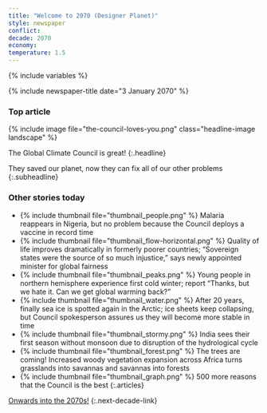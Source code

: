 ```yaml
---
title: "Welcome to 2070 (Designer Planet)"
style: newspaper
conflict: 
decade: 2070
economy: 
temperature: 1.5
---
```


{% include variables %}

{% include newspaper-title date="3 January 2070" %}

### Top article

{% include image file="the-council-loves-you.png" class="headline-image landscape" %}

The Global Climate Council is great!
{:.headline}

They saved our planet, now they can fix all of our other problems
{:.subheadline}

### Other stories today

- {% include thumbnail file="thumbnail_people.png" %} Malaria reappears in Nigeria, but no problem because the Council deploys a vaccine in record time
- {% include thumbnail file="thumbnail_flow-horizontal.png" %} Quality of life improves dramatically in formerly poorer countries; “Sovereign states were the source of so much injustice,” says newly appointed minister for global fairness
- {% include thumbnail file="thumbnail_peaks.png" %} Young people in northern hemisphere experience first cold winter; report “Thanks, but we hate it. Can we get global warming back?”
- {% include thumbnail file="thumbnail_water.png" %} After 20&nbsp;years, finally sea ice is spotted again in the Arctic; ice sheets keep collapsing, but Council spokesperson assures us they will become more stable in time
- {% include thumbnail file="thumbnail_stormy.png" %} India sees their first season without monsoon due to disruption of the hydrological cycle
- {% include thumbnail file="thumbnail_forest.png" %} The trees are coming! Increased woody vegetation expansion across Africa turns grasslands into savannas and savannas into forests
- {% include thumbnail file="thumbnail_graph.png" %} 500 more reasons that the Council is the best
{:.articles}

[Onwards into the 2070s!](chapter_miscalculation.html)
{:.next-decade-link}
